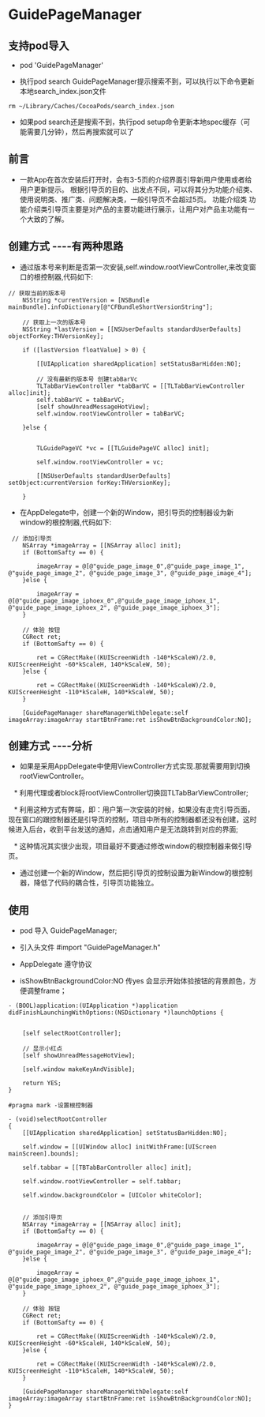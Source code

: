 # GuidePageManager

## 支持pod导入

* pod 'GuidePageManager'

* 执行pod search GuidePageManager提示搜索不到，可以执行以下命令更新本地search_index.json文件
  
```objc 
rm ~/Library/Caches/CocoaPods/search_index.json
```
* 如果pod search还是搜索不到，执行pod setup命令更新本地spec缓存（可能需要几分钟），然后再搜索就可以了

## 前言

* 一款App在首次安装后打开时，会有3-5页的介绍界面引导新用户使用或者给用户更新提示。
根据引导页的目的、出发点不同，可以将其分为功能介绍类、使用说明类、推广类、问题解决类，一般引导页不会超过5页。 功能介绍类 功能介绍类引导页主要是对产品的主要功能进行展示，让用户对产品主功能有一个大致的了解。

## 创建方式 ----有两种思路

* 通过版本号来判断是否第一次安装,self.window.rootViewController,来改变窗口的根控制器,代码如下:
    
```objc       
// 获取当前的版本号
    NSString *currentVersion = [NSBundle mainBundle].infoDictionary[@"CFBundleShortVersionString"];
    
    // 获取上一次的版本号
    NSString *lastVersion = [[NSUserDefaults standardUserDefaults] objectForKey:THVersionKey];
    
    if ([lastVersion floatValue] > 0) {
        
        [[UIApplication sharedApplication] setStatusBarHidden:NO];
        
        // 没有最新的版本号 创建tabBarVc
        TLTabBarViewController *tabBarVC = [[TLTabBarViewController alloc]init];
        self.tabBarVC = tabBarVC;
        [self showUnreadMessageHotView];
        self.window.rootViewController = tabBarVC;
        
    }else {
        
      
        TLGuidePageVC *vc = [[TLGuidePageVC alloc] init];

        self.window.rootViewController = vc;

        [[NSUserDefaults standardUserDefaults] setObject:currentVersion forKey:THVersionKey];
        
    }
``` 

* 在AppDelegate中，创建一个新的Window，把引导页的控制器设为新window的根控制器,代码如下:

```objc       
 // 添加引导页
    NSArray *imageArray = [[NSArray alloc] init];
    if (BottomSafty == 0) {
        
        imageArray = @[@"guide_page_image_0",@"guide_page_image_1", @"guide_page_image_2", @"guide_page_image_3", @"guide_page_image_4"];
    }else {
        
        imageArray = @[@"guide_page_image_iphoex_0",@"guide_page_image_iphoex_1", @"guide_page_image_iphoex_2", @"guide_page_image_iphoex_3"];
    }
    
    // 体验 按钮
    CGRect ret;
    if (BottomSafty == 0) {
        
        ret = CGRectMake((KUIScreenWidth -140*kScaleW)/2.0, KUIScreenHeight -60*kScaleH, 140*kScaleW, 50);
    }else {
        
        ret = CGRectMake((KUIScreenWidth -140*kScaleW)/2.0, KUIScreenHeight -110*kScaleH, 140*kScaleW, 50);
    }
    
    [GuidePageManager shareManagerWithDelegate:self imageArray:imageArray startBtnFrame:ret isShowBtnBackgroundColor:NO];
```
     
## 创建方式  ----分析

* 如果是采用AppDelegate中使用ViewController方式实现.那就需要用到切换rootViewController。 

    *  利用代理或者block将rootViewController切换回TLTabBarViewController;
    
    *  利用这种方式有弊端，即：用户第一次安装的时候，如果没有走完引导页面，现在窗口的跟控制器还是引导页的控制，项目中所有的控制器都还没有创建，这时候进入后台，收到平台发送的通知，点击通知用户是无法跳转到对应的界面;
    
    *  这种情况其实很少出现，项目最好不要通过修改window的根控制器来做引导页。
    
* 通过创建一个新的Window，然后把引导页的控制设置为新Window的根控制器，降低了代码的耦合性，引导页功能独立。

## 使用    

* pod 导入 GuidePageManager;

* 引入头文件 #import "GuidePageManager.h"

* AppDelegate 遵守协议 <GuidePageDelegate>

* isShowBtnBackgroundColor:NO 传yes 会显示开始体验按钮的背景颜色，方便调整frame；

```objc       
- (BOOL)application:(UIApplication *)application didFinishLaunchingWithOptions:(NSDictionary *)launchOptions {

    
    [self selectRootController];
    
    // 显示小红点
    [self showUnreadMessageHotView];

    [self.window makeKeyAndVisible];
    
    return YES;
}

#pragma mark -设置根控制器

- (void)selectRootController
{
    [[UIApplication sharedApplication] setStatusBarHidden:NO];
    
    self.window = [[UIWindow alloc] initWithFrame:[UIScreen mainScreen].bounds];
    
    self.tabbar = [[TBTabBarController alloc] init];
    
    self.window.rootViewController = self.tabbar;
    
    self.window.backgroundColor = [UIColor whiteColor];
    
    
    // 添加引导页
    NSArray *imageArray = [[NSArray alloc] init];
    if (BottomSafty == 0) {
        
        imageArray = @[@"guide_page_image_0",@"guide_page_image_1", @"guide_page_image_2", @"guide_page_image_3", @"guide_page_image_4"];
    }else {
        
        imageArray = @[@"guide_page_image_iphoex_0",@"guide_page_image_iphoex_1", @"guide_page_image_iphoex_2", @"guide_page_image_iphoex_3"];
    }
    
    // 体验 按钮
    CGRect ret;
    if (BottomSafty == 0) {
        
        ret = CGRectMake((KUIScreenWidth -140*kScaleW)/2.0, KUIScreenHeight -60*kScaleH, 140*kScaleW, 50);
    }else {
        
        ret = CGRectMake((KUIScreenWidth -140*kScaleW)/2.0, KUIScreenHeight -110*kScaleH, 140*kScaleW, 50);
    }
    
    [GuidePageManager shareManagerWithDelegate:self imageArray:imageArray startBtnFrame:ret isShowBtnBackgroundColor:NO];
}
```    



